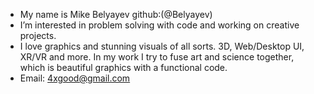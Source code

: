 - My name is Mike Belyayev github:(@Belyayev)
- I’m interested in problem solving with code and working on creative projects.
- I love graphics and stunning visuals of all sorts. 3D, Web/Desktop UI, XR/VR and more. In my work I try to fuse art and science together, which is beautiful graphics with a functional code.
- Email: 4xgood@gmail.com
